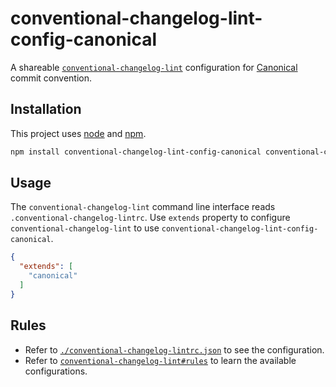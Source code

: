 # conventional-changelog-lint-config-canonical

A shareable [`conventional-changelog-lint`](https://github.com/marionebl/conventional-changelog-lint) configuration for [Canonical](https://github.com/gajus/canonical) commit convention.

## Installation

This project uses [node](http://nodejs.org/) and [npm](https://npmjs.com/).

```sh
npm install conventional-changelog-lint-config-canonical conventional-changelog-lint --save-dev
```

## Usage

The `conventional-changelog-lint` command line interface reads `.conventional-changelog-lintrc`. Use `extends` property to configure `conventional-changelog-lint` to use `conventional-changelog-lint-config-canonical`.

```json
{
  "extends": [
    "canonical"
  ]
}
```

## Rules

* Refer to [`./conventional-changelog-lintrc.json`](./conventional-changelog-lintrc.json) to see the configuration.
* Refer to [`conventional-changelog-lint#rules`](https://github.com/conventional-changelog/commitlint/blob/master/docs/reference-rules.md#rules) to learn the available configurations.
